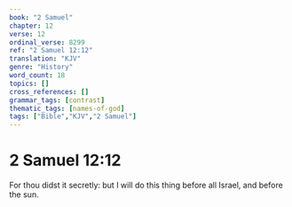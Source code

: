 ```yaml
---
book: "2 Samuel"
chapter: 12
verse: 12
ordinal_verse: 8299
ref: "2 Samuel 12:12"
translation: "KJV"
genre: "History"
word_count: 18
topics: []
cross_references: []
grammar_tags: [contrast]
thematic_tags: [names-of-god]
tags: ["Bible","KJV","2 Samuel"]
---
```


# 2 Samuel 12:12

For thou didst it secretly: but I will do this thing before all Israel, and before the sun.
